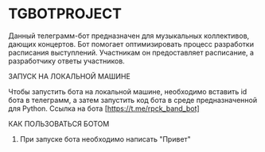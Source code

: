 # TGBOTPROJECT
Данный телеграмм-бот предназначен для музыкальных коллективов, дающих концертов.
Бот помогает оптимизировать процесс разработки расписания выступлений.
Участникам он предоставляет расписание, а разработчику ответы участников.

ЗАПУСК НА ЛОКАЛЬНОЙ МАШИНЕ

Чтобы запустить бота на локальной машине, необходимо вставить id бота в телеграмм,
а затем запустить код бота в среде предназначенной для Python.
Ссылка на бота [https://t.me/rpck_band_bot]

КАК ПОЛЬЗОВАТЬСЯ БОТОМ

1. При запуске бота необходимо написать "Привет"
